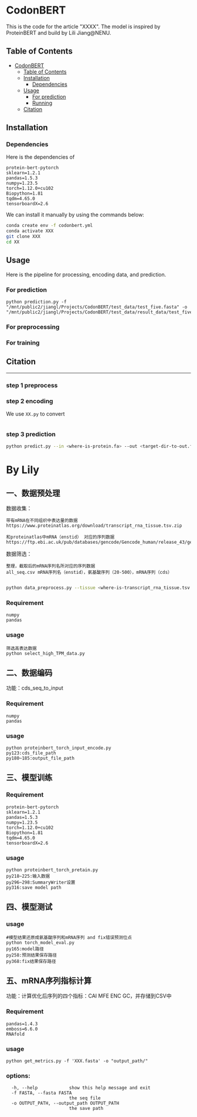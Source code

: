 # CodonBERT

This is the code for the article "XXXX". The model is inspired by ProteinBERT and build by Lili Jiang@NENU.


## Table of Contents

- [CodonBERT](#codonbert)
  - [Table of Contents](#table-of-contents)
  - [Installation](#installation)
    - [Dependencies](#dependencies)
  - [Usage](#usage)
    - [For prediction](#for-prediction)
    - [Running](#Running)
  - [Citation](#citation)


## Installation

### Dependencies

Here is the dependencies of 
```
protein-bert-pytorch
sklearn=1.2.1
pandas=1.5.3
numpy=1.23.5
torch=1.12.0+cu102
Biopython=1.81
tqdm=4.65.0
tensorboardX=2.6
```

We can install it manually by using the commands below:
```bash
conda create env -f codonbert.yml
conda activate XXX
git clone XXX
cd XX
```

## Usage
Here is the pipeline for processing, encoding data, and prediction.


### For prediction
```
python prediction.py -f "/mnt/public2/jiangl/Projects/CodonBERT/test_data/test_five.fasta" -o "/mnt/public2/jiangl/Projects/CodonBERT/test_data/result_data/test_five_result.fasta"
```

### For preprocessing


### For training


## Citation


-------



### step 1 preprocess



### step 2 encoding
We use `XX.py` to convert 
```bash

```

### step 3 prediction

```bash
python predict.py --in <where-is-protein.fa> --out <target-dir-to-out.fa>
```


# By Lily


## 一、数据预处理
数据收集：
```
带有mRNA在不同组织中表达量的数据
https://www.proteinatlas.org/download/transcript_rna_tissue.tsv.zip
```

```
和proteinatlas中mRNA（enstid） 对应的序列数据
https://ftp.ebi.ac.uk/pub/databases/gencode/Gencode_human/release_43/gencode.v43.pc_translations.fa.gz
```
数据筛选：
```
整理，截取后的mRNA序列名所对应的序列数据
all_seq.csv mRNA序列名（enstid），氨基酸序列（20-500），mRNA序列（cds）
```

```bash

python data_preprocess.py --tissue <where-is-transcript_rna_tissue.tsv.zip> --seq <where-is-gencode.v43.pc_translations.fa.gz> --out <target-is-all_seq.csv>
```


### Requirement
```
numpy
pandas
```

### usage
```
筛选高表达数据
python select_high_TPM_data.py
```

## 二、数据编码
功能：cds_seq_to_input
### Requirement
```
numpy
pandas
```

### usage
```
python proteinbert_torch_input_encode.py
py123:cds_file_path
py180~185:output_file_path
```

## 三、模型训练
### Requirement
```
protein-bert-pytorch
sklearn=1.2.1
pandas=1.5.3
numpy=1.23.5
torch=1.12.0+cu102
Biopython=1.81
tqdm=4.65.0
tensorboardX=2.6
```
### usage
```
python proteinbert_torch_pretain.py
py218~225:输入数据
py296~298:SummaryWriter设置
py316:save model path
```

## 四、模型测试
### usage
```
#模型结果还原成氨基酸序列和mRNA序列 and fix错误预测位点
python torch_model_eval.py
py165:model路径
py258:预测结果保存路径
py368:fix结果保存路径

```

## 五、mRNA序列指标计算
功能：计算优化后序列的四个指标：CAI MFE ENC GC，并存储到CSV中
### Requirement

```
pandas=1.4.3
emboss=6.6.0
RNAfold
```

### usage

```
python get_metrics.py -f 'XXX.fasta' -o "output_path/"
```

### options:

```
  -h, --help            show this help message and exit
  -f FASTA, --fasta FASTA
                        the seq file
  -o OUTPUT_PATH, --output_path OUTPUT_PATH
                        the save path
```


                        


